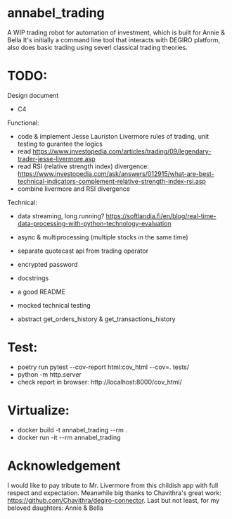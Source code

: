 # annabel_trading
A WIP trading robot for automation of investment, which is built for Annie &amp; Bella
It's initially a command line tool that interacts with DEGIRO platform, also does basic trading using severl classical trading theories.

# TODO:
Design document
- C4

Functional:
- code & implement Jesse Lauriston Livermore rules of trading, unit testing to gurantee the logics 
- read https://www.investopedia.com/articles/trading/09/legendary-trader-jesse-livermore.asp
- read RSI (relative strength index) divergence: https://www.investopedia.com/ask/answers/012915/what-are-best-technical-indicators-complement-relative-strength-index-rsi.asp
- combine livermore and RSI divergence

Technical:
- data streaming, long running? https://softlandia.fi/en/blog/real-time-data-processing-with-python-technology-evaluation
- async & multiprocessing (multiple stocks in the same time)
- separate quotecast api from trading operator

- encrypted password
- docstrings
- a good README
- mocked technical testing
- abstract get_orders_history & get_transactions_history

# Test:
- poetry run pytest --cov-report html:cov_html --cov=. tests/
- python -m http.server
- check report in browser: http://localhost:8000/cov_html/


# Virtualize:
- docker build -t annabel_trading --rm .
- docker run -it --rm annabel_trading


# Acknowledgement
I would like to pay tribute to Mr. Livermore from this childish app with full respect and expectation. Meanwhile big thanks to Chavithra's great work: https://github.com/Chavithra/degiro-connector. Last but not least, for my beloved daughters: Annie & Bella
